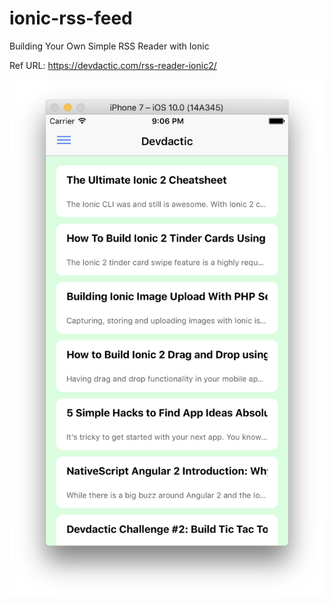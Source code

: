 # ionic-rss-feed

Building Your Own Simple RSS Reader with Ionic

Ref URL: https://devdactic.com/rss-reader-ionic2/

![Ionic RSS](ionic-rss-reader.png)